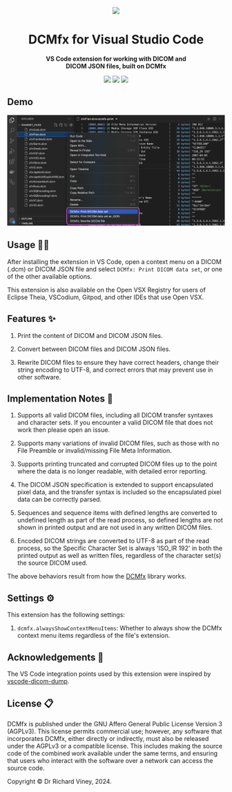<div align="center">
  <img src="https://emoji2svg.deno.dev/api/🩻" height="160px">
  <h1>DCMfx for Visual Studio Code</h1>
  <p>
    <strong>
      VS Code extension for working with DICOM and
      <br>
      DICOM JSON files, built on DCMfx
    </strong>
  </p>

  [<img src="https://img.shields.io/github/v/release/dcmfx/dcmfx-vscode">](https://marketplace.visualstudio.com/items?itemName=dcmfx.dcmfx)
  [<img src="https://img.shields.io/badge/semantic--release-angular-e10079?logo=semantic-release">](https://github.com/semantic-release/semantic-release)
  [<img src="https://img.shields.io/badge/License-AGPLv3-blue.svg">](https://www.gnu.org/licenses/agpl-3.0.en.html)
</div>

## Demo

![Demo of the DCMfx VS Code extension](./demo.webp)

## Usage 👨‍💻

After installing the extension in VS Code, open a context menu on a DICOM (.dcm)
or DICOM JSON file and select `DCMfx: Print DICOM data set`, or one of the other
available options.

This extension is also available on the Open VSX Registry for users of Eclipse
Theia, VSCodium, Gitpod, and other IDEs that use Open VSX.

## Features ✨

1. Print the content of DICOM and DICOM JSON files.

2. Convert between DICOM files and DICOM JSON files.

3. Rewrite DICOM files to ensure they have correct headers, change their string
   encoding to UTF-8, and correct errors that may prevent use in other software.

## Implementation Notes 📝

1. Supports all valid DICOM files, including all DICOM transfer syntaxes and
   character sets. If you encounter a valid DICOM file that does not work then
   please open an issue.

2. Supports many variations of invalid DICOM files, such as those with no File
   Preamble or invalid/missing File Meta Information.

3. Supports printing truncated and corrupted DICOM files up to the point where
   the data is no longer readable, with detailed error reporting.

4. The DICOM JSON specification is extended to support encapsulated pixel data,
   and the transfer syntax is included so the encapsulated pixel data can be
   correctly parsed.

5. Sequences and sequence items with defined lengths are converted to undefined
   length as part of the read process, so defined lengths are not shown in
   printed output and are not used in any written DICOM files.

6. Encoded DICOM strings are converted to UTF-8 as part of the read process, so
   the Specific Character Set is always 'ISO_IR 192' in both the printed output
   as well as written files, regardless of the character set(s) the source DICOM
   used.

The above behaviors result from how the [DCMfx](https://github.com/dcmfx)
library works.

## Settings ⚙️

This extension has the following settings:

1. `dcmfx.alwaysShowContextMenuItems`: Whether to always show the DCMfx context
   menu items regardless of the file's extension.

## Acknowledgements 🙏

The VS Code integration points used by this extension were inspired by
[vscode-dicom-dump](https://github.com/smikitky/vscode-dicom-dump).

## License 📋

DCMfx is published under the GNU Affero General Public License Version 3
(AGPLv3). This license permits commercial use; however, any software that
incorporates DCMfx, either directly or indirectly, must also be released under
the AGPLv3 or a compatible license. This includes making the source code of the
combined work available under the same terms, and ensuring that users who
interact with the software over a network can access the source code.

Copyright © Dr Richard Viney, 2024.
